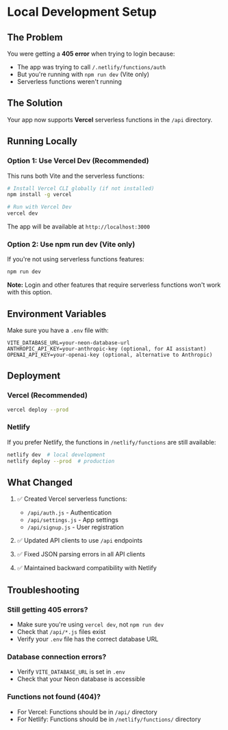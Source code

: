 # Local Development Setup

## The Problem
You were getting a **405 error** when trying to login because:
- The app was trying to call `/.netlify/functions/auth`
- But you're running with `npm run dev` (Vite only)
- Serverless functions weren't running

## The Solution
Your app now supports **Vercel** serverless functions in the `/api` directory.

## Running Locally

### Option 1: Use Vercel Dev (Recommended)
This runs both Vite and the serverless functions:

```bash
# Install Vercel CLI globally (if not installed)
npm install -g vercel

# Run with Vercel Dev
vercel dev
```

The app will be available at `http://localhost:3000`

### Option 2: Use npm run dev (Vite only)
If you're not using serverless functions features:

```bash
npm run dev
```

**Note:** Login and other features that require serverless functions won't work with this option.

## Environment Variables

Make sure you have a `.env` file with:

```env
VITE_DATABASE_URL=your-neon-database-url
ANTHROPIC_API_KEY=your-anthropic-key (optional, for AI assistant)
OPENAI_API_KEY=your-openai-key (optional, alternative to Anthropic)
```

## Deployment

### Vercel (Recommended)
```bash
vercel deploy --prod
```

### Netlify
If you prefer Netlify, the functions in `/netlify/functions` are still available:
```bash
netlify dev  # local development
netlify deploy --prod  # production
```

## What Changed

1. ✅ Created Vercel serverless functions:
   - `/api/auth.js` - Authentication
   - `/api/settings.js` - App settings
   - `/api/signup.js` - User registration

2. ✅ Updated API clients to use `/api` endpoints

3. ✅ Fixed JSON parsing errors in all API clients

4. ✅ Maintained backward compatibility with Netlify

## Troubleshooting

### Still getting 405 errors?
- Make sure you're using `vercel dev`, not `npm run dev`
- Check that `/api/*.js` files exist
- Verify your `.env` file has the correct database URL

### Database connection errors?
- Verify `VITE_DATABASE_URL` is set in `.env`
- Check that your Neon database is accessible

### Functions not found (404)?
- For Vercel: Functions should be in `/api/` directory
- For Netlify: Functions should be in `/netlify/functions/` directory

